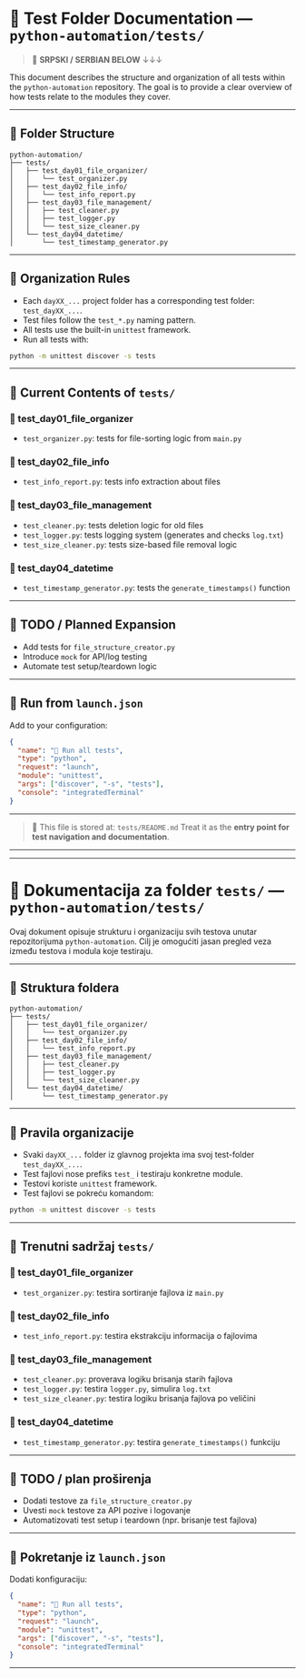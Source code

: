# 🧪 Test Folder Documentation — `python-automation/tests/`

> 📄 **SRPSKI / SERBIAN BELOW** ↓↓↓

This document describes the structure and organization of all tests within the `python-automation` repository. The goal is to provide a clear overview of how tests relate to the modules they cover.

---

## 📁 Folder Structure

```
python-automation/
├── tests/
│   ├── test_day01_file_organizer/
│   │   └── test_organizer.py
│   ├── test_day02_file_info/
│   │   └── test_info_report.py
│   ├── test_day03_file_management/
│   │   ├── test_cleaner.py
│   │   ├── test_logger.py
│   │   └── test_size_cleaner.py
│   └── test_day04_datetime/
│       └── test_timestamp_generator.py
```

---

## 📌 Organization Rules

- Each `dayXX_...` project folder has a corresponding test folder: `test_dayXX_...`.
- Test files follow the `test_*.py` naming pattern.
- All tests use the built-in `unittest` framework.
- Run all tests with:

```bash
python -m unittest discover -s tests
```

---

## 🧩 Current Contents of `tests/`

### 📂 test_day01_file_organizer

- `test_organizer.py`: tests for file-sorting logic from `main.py`

### 📂 test_day02_file_info

- `test_info_report.py`: tests info extraction about files

### 📂 test_day03_file_management

- `test_cleaner.py`: tests deletion logic for old files
- `test_logger.py`: tests logging system (generates and checks `log.txt`)
- `test_size_cleaner.py`: tests size-based file removal logic

### 📂 test_day04_datetime

- `test_timestamp_generator.py`: tests the `generate_timestamps()` function

---

## 🔄 TODO / Planned Expansion

- Add tests for `file_structure_creator.py`
- Introduce `mock` for API/log testing
- Automate test setup/teardown logic

---

## 🧪 Run from `launch.json`

Add to your configuration:

```json
{
  "name": "🧪 Run all tests",
  "type": "python",
  "request": "launch",
  "module": "unittest",
  "args": ["discover", "-s", "tests"],
  "console": "integratedTerminal"
}
```

---

> 📁 This file is stored at: `tests/README.md` Treat it as the **entry point for test navigation and documentation**.

---

---

# 🧪 Dokumentacija za folder `tests/` — `python-automation/tests/`

Ovaj dokument opisuje strukturu i organizaciju svih testova unutar repozitorijuma `python-automation`. Cilj je omogućiti jasan pregled veza između testova i modula koje testiraju.

---

## 📁 Struktura foldera

```
python-automation/
├── tests/
│   ├── test_day01_file_organizer/
│   │   └── test_organizer.py
│   ├── test_day02_file_info/
│   │   └── test_info_report.py
│   ├── test_day03_file_management/
│   │   ├── test_cleaner.py
│   │   ├── test_logger.py
│   │   └── test_size_cleaner.py
│   └── test_day04_datetime/
│       └── test_timestamp_generator.py
```

---

## 📌 Pravila organizacije

- Svaki `dayXX_...` folder iz glavnog projekta ima svoj test-folder `test_dayXX_...`.
- Test fajlovi nose prefiks `test_` i testiraju konkretne module.
- Testovi koriste `unittest` framework.
- Test fajlovi se pokreću komandom:

```bash
python -m unittest discover -s tests
```

---

## 🧩 Trenutni sadržaj `tests/`

### 📂 test_day01_file_organizer

- `test_organizer.py`: testira sortiranje fajlova iz `main.py`

### 📂 test_day02_file_info

- `test_info_report.py`: testira ekstrakciju informacija o fajlovima

### 📂 test_day03_file_management

- `test_cleaner.py`: proverava logiku brisanja starih fajlova
- `test_logger.py`: testira `logger.py`, simulira `log.txt`
- `test_size_cleaner.py`: testira logiku brisanja fajlova po veličini

### 📂 test_day04_datetime

- `test_timestamp_generator.py`: testira `generate_timestamps()` funkciju

---

## 🔄 TODO / plan proširenja

- Dodati testove za `file_structure_creator.py`
- Uvesti `mock` testove za API pozive i logovanje
- Automatizovati test setup i teardown (npr. brisanje test fajlova)

---

## 📌 Pokretanje iz `launch.json`

Dodati konfiguraciju:

```json
{
  "name": "🧪 Run all tests",
  "type": "python",
  "request": "launch",
  "module": "unittest",
  "args": ["discover", "-s", "tests"],
  "console": "integratedTerminal"
}
```

---
